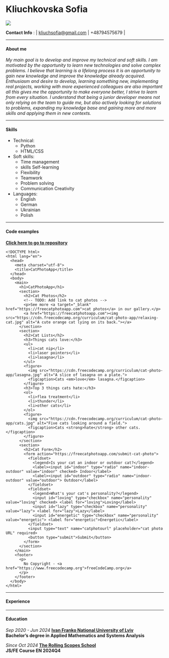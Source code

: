 # **Kliuchkovska Sofia**
![ ](/Users/sofakliuchkovska/Desktop/cv/rsschool-cv)

**Contact Info** : | kliuchsofia@gmail.com |  +48794575679 |
___
#### **About me**
_My main goal is to develop and improve my technical and soft skills. I am motivated by the opportunity to learn new technologies and solve complex problems. I believe that learning is a lifelong process it is an opportunity to gain new knowledge and improve the knowledge already acquired. Enthusiasm and desire to develop, learning something new, implementing real projects, working with more experienced colleagues are also important all this gives me the opportunity to make everyone better, I strive to learn from every situation. I understand that being a junior developer means not only relying on the team to guide me, but also actively looking for solutions to problems, expanding my knowledge base and gaining more and more skills and applying them in new contexts._
___
#### **Skills**
* Technical: 
  * Python 
  * HTML/CSS
* Soft skills:  
  * Time management 
  * skills Self-learning  
  * Flexibility 
  * Teamwork 
  * Problem solving  
  * Communication Creativity
* Languages: 
  * English
  * German
  * Ukrainian
  * Polish
___

#### **Code examples**
[**Click here to go to repository**](https://github.com/Sofakluuu/SPtask.git)
```
<!DOCTYPE html>
<html lang="en">
  <head>
    <meta charset="utf-8">
    <title>CatPhotoApp</title>
  </head>
  <body>
    <main>
      <h1>CatPhotoApp</h1>
      <section>
        <h2>Cat Photos</h2>
        <!-- TODO: Add link to cat photos -->
        <p>See more <a target="_blank" href="https://freecatphotoapp.com">cat photos</a> in our gallery.</p>
        <a href="https://freecatphotoapp.com"><img src="https://cdn.freecodecamp.org/curriculum/cat-photo-app/relaxing-cat.jpg" alt="A cute orange cat lying on its back."></a>
      </section>
      <section>
        <h2>Cat Lists</h2>
        <h3>Things cats love:</h3>
        <ul>
          <li>cat nip</li>
          <li>laser pointers</li>
          <li>lasagna</li>
        </ul>
        <figure>
          <img src="https://cdn.freecodecamp.org/curriculum/cat-photo-app/lasagna.jpg" alt="A slice of lasagna on a plate.">
          <figcaption>Cats <em>love</em> lasagna.</figcaption>  
        </figure>
        <h3>Top 3 things cats hate:</h3>
        <ol>
          <li>flea treatment</li>
          <li>thunder</li>
          <li>other cats</li>
        </ol>
        <figure>
          <img src="https://cdn.freecodecamp.org/curriculum/cat-photo-app/cats.jpg" alt="Five cats looking around a field.">
          <figcaption>Cats <strong>hate</strong> other cats.</figcaption>  
        </figure>
      </section>
      <section>
        <h2>Cat Form</h2>
        <form action="https://freecatphotoapp.com/submit-cat-photo">
          <fieldset>
            <legend>Is your cat an indoor or outdoor cat?</legend>
            <label><input id="indoor" type="radio" name="indoor-outdoor" value="indoor" checked> Indoor</label>
            <label><input id="outdoor" type="radio" name="indoor-outdoor" value="outdoor"> Outdoor</label>
          </fieldset>
          <fieldset>
            <legend>What's your cat's personality?</legend>
            <input id="loving" type="checkbox" name="personality" value="loving" checked> <label for="loving">Loving</label>
            <input id="lazy" type="checkbox" name="personality" value="lazy"> <label for="lazy">Lazy</label>
            <input id="energetic" type="checkbox" name="personality" value="energetic"> <label for="energetic">Energetic</label>
          </fieldset>
          <input type="text" name="catphotourl" placeholder="cat photo URL" required>
          <button type="submit">Submit</button>
        </form>
      </section>
    </main>
    <footer>
      <p>
        No Copyright - <a href="https://www.freecodecamp.org">freeCodeCamp.org</a>
      </p>
    </footer>
  </body>
</html>

```
___
#### **Experience**
___
#### **Education**

_Sep 2020 - Jun 2024_
[**Ivan Franko National University of Lviv**](https://lnu.edu.ua/en/)  
**Bachelor’s degree in Applied Mathematics and Systems Analysis**

_Since Oct 2024_
[**The Rolling Scopes School**][rsapp]  
**JS/FE Course EN 2024Q4**

[rsapp]:<https://rs.school/>
